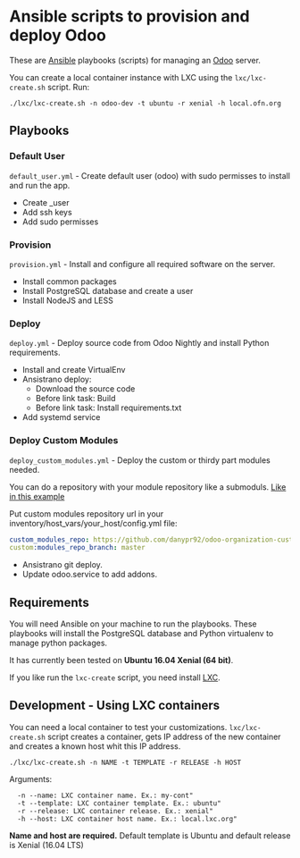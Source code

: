 # Ansible scripts to provision and deploy Odoo

These are [Ansible](http://docs.ansible.com/ansible/) playbooks (scripts) for managing an [Odoo](https://github.com/odoo/odoo) server.

You can create a local container instance with LXC using the `lxc/lxc-create.sh` script.
Run:

`./lxc/lxc-create.sh -n odoo-dev -t ubuntu -r xenial -h local.ofn.org`

## Playbooks

### Default User
`default_user.yml` - Create default user (odoo) with sudo permisses to install and run the app.

- Create _user
- Add ssh keys
- Add sudo permisses

### Provision
`provision.yml` - Install and configure all required software on the server.

- Install common packages
- Install PostgreSQL database and create a user
- Install NodeJS and LESS

### Deploy
`deploy.yml` - Deploy source code from Odoo Nightly and install Python requirements.

- Install and create VirtualEnv
- Ansistrano deploy:
  - Download the source code
  - Before link task: Build
  - Before link task: Install requirements.txt
- Add systemd service

### Deploy Custom Modules
`deploy_custom_modules.yml` - Deploy the custom or thirdy part modules needed.

You can do a repository with your module repository like a submoduls. [Like in this example](https://github.com/danypr92/odoo-organization-custom-modules)

Put custom modules repository url in your inventory/host_vars/your_host/config.yml file:

```YAML
custom_modules_repo: https://github.com/danypr92/odoo-organization-custom-modules.git
custom:modules_repo_branch: master
```

- Ansistrano git deploy.
- Update odoo.service to add addons.

## Requirements

You will need Ansible on your machine to run the playbooks.
These playbooks will install the PostgreSQL database and Python virtualenv to manage python packages. 

It has currently been tested on **Ubuntu 16.04 Xenial (64 bit)**.

If you like run the `lxc-create` script, you need install [LXC](https://linuxcontainers.org/).

## Development - Using LXC containers

You can need a local container to test your customizations.
`lxc/lxc-create.sh` script creates a container, gets IP address of the new container and creates a known host whit this IP address.

`./lxc/lxc-create.sh -n NAME -t TEMPLATE -r RELEASE -h HOST`

Arguments:

```
  -n --name: LXC container name. Ex.: my-cont"
  -t --template: LXC container template. Ex.: ubuntu"
  -r --release: LXC container release. Ex.: xenial"
  -h --host: LXC container host name. Ex.: local.lxc.org"
```

**Name and host are required.** Default template is Ubuntu and default release is Xenial (16.04 LTS)
